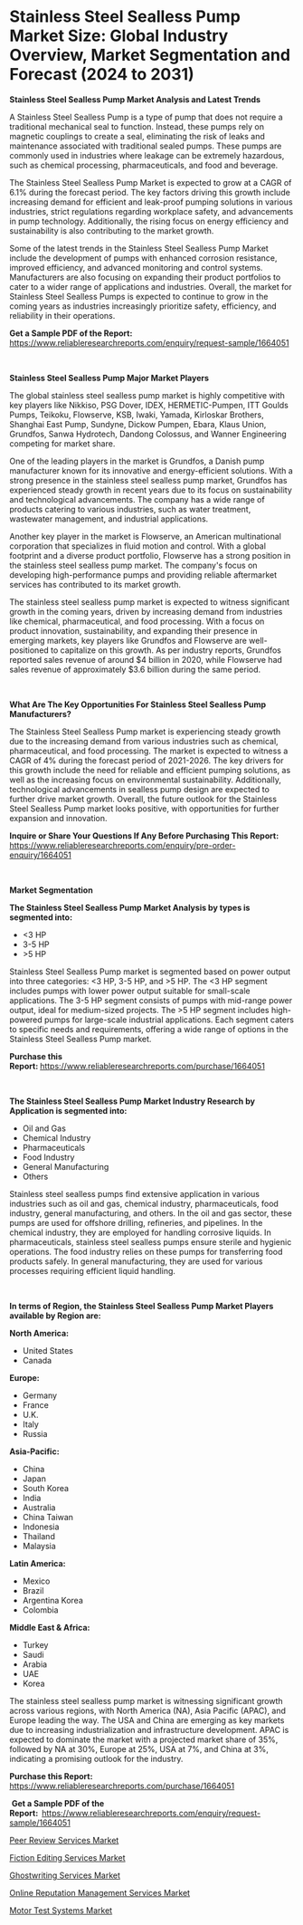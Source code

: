 <p><h1>Stainless Steel Sealless Pump Market Size: Global Industry Overview, Market Segmentation and Forecast (2024 to 2031)</h1></p><p><strong>Stainless Steel Sealless Pump Market Analysis and Latest Trends</strong></p>
<p><p>A Stainless Steel Sealless Pump is a type of pump that does not require a traditional mechanical seal to function. Instead, these pumps rely on magnetic couplings to create a seal, eliminating the risk of leaks and maintenance associated with traditional sealed pumps. These pumps are commonly used in industries where leakage can be extremely hazardous, such as chemical processing, pharmaceuticals, and food and beverage.</p><p>The Stainless Steel Sealless Pump Market is expected to grow at a CAGR of 6.1% during the forecast period. The key factors driving this growth include increasing demand for efficient and leak-proof pumping solutions in various industries, strict regulations regarding workplace safety, and advancements in pump technology. Additionally, the rising focus on energy efficiency and sustainability is also contributing to the market growth.</p><p>Some of the latest trends in the Stainless Steel Sealless Pump Market include the development of pumps with enhanced corrosion resistance, improved efficiency, and advanced monitoring and control systems. Manufacturers are also focusing on expanding their product portfolios to cater to a wider range of applications and industries. Overall, the market for Stainless Steel Sealless Pumps is expected to continue to grow in the coming years as industries increasingly prioritize safety, efficiency, and reliability in their operations.</p></p>
<p><strong>Get a Sample PDF of the Report:&nbsp;</strong> <a href="https://www.reliableresearchreports.com/enquiry/request-sample/1664051">https://www.reliableresearchreports.com/enquiry/request-sample/1664051</a></p>
<p>&nbsp;</p>
<p><strong>Stainless Steel Sealless Pump Major Market Players</strong></p>
<p><p>The global stainless steel sealless pump market is highly competitive with key players like Nikkiso, PSG Dover, IDEX, HERMETIC-Pumpen, ITT Goulds Pumps, Teikoku, Flowserve, KSB, Iwaki, Yamada, Kirloskar Brothers, Shanghai East Pump, Sundyne, Dickow Pumpen, Ebara, Klaus Union, Grundfos, Sanwa Hydrotech, Dandong Colossus, and Wanner Engineering competing for market share.</p><p>One of the leading players in the market is Grundfos, a Danish pump manufacturer known for its innovative and energy-efficient solutions. With a strong presence in the stainless steel sealless pump market, Grundfos has experienced steady growth in recent years due to its focus on sustainability and technological advancements. The company has a wide range of products catering to various industries, such as water treatment, wastewater management, and industrial applications.</p><p>Another key player in the market is Flowserve, an American multinational corporation that specializes in fluid motion and control. With a global footprint and a diverse product portfolio, Flowserve has a strong position in the stainless steel sealless pump market. The company's focus on developing high-performance pumps and providing reliable aftermarket services has contributed to its market growth.</p><p>The stainless steel sealless pump market is expected to witness significant growth in the coming years, driven by increasing demand from industries like chemical, pharmaceutical, and food processing. With a focus on product innovation, sustainability, and expanding their presence in emerging markets, key players like Grundfos and Flowserve are well-positioned to capitalize on this growth. As per industry reports, Grundfos reported sales revenue of around $4 billion in 2020, while Flowserve had sales revenue of approximately $3.6 billion during the same period.</p></p>
<p>&nbsp;</p>
<p><strong>What Are The Key Opportunities For Stainless Steel Sealless Pump Manufacturers?</strong></p>
<p><p>The Stainless Steel Sealless Pump market is experiencing steady growth due to the increasing demand from various industries such as chemical, pharmaceutical, and food processing. The market is expected to witness a CAGR of 4% during the forecast period of 2021-2026. The key drivers for this growth include the need for reliable and efficient pumping solutions, as well as the increasing focus on environmental sustainability. Additionally, technological advancements in sealless pump design are expected to further drive market growth. Overall, the future outlook for the Stainless Steel Sealless Pump market looks positive, with opportunities for further expansion and innovation.</p></p>
<p><strong>Inquire or Share Your Questions If Any Before Purchasing This Report:</strong> <a href="https://www.reliableresearchreports.com/enquiry/pre-order-enquiry/1664051">https://www.reliableresearchreports.com/enquiry/pre-order-enquiry/1664051</a></p>
<p>&nbsp;</p>
<p><strong>Market Segmentation</strong></p>
<p><strong>The Stainless Steel Sealless Pump Market Analysis by types is segmented into:</strong></p>
<p><ul><li><3 HP</li><li>3-5 HP</li><li>>5 HP</li></ul></p>
<p><p>Stainless Steel Sealless Pump market is segmented based on power output into three categories: <3 HP, 3-5 HP, and >5 HP. The <3 HP segment includes pumps with lower power output suitable for small-scale applications. The 3-5 HP segment consists of pumps with mid-range power output, ideal for medium-sized projects. The >5 HP segment includes high-powered pumps for large-scale industrial applications. Each segment caters to specific needs and requirements, offering a wide range of options in the Stainless Steel Sealless Pump market.</p></p>
<p><strong>Purchase this Report:&nbsp;</strong><a href="https://www.reliableresearchreports.com/purchase/1664051">https://www.reliableresearchreports.com/purchase/1664051</a></p>
<p>&nbsp;</p>
<p><strong>The Stainless Steel Sealless Pump Market Industry Research by Application is segmented into:</strong></p>
<p><ul><li>Oil and Gas</li><li>Chemical Industry</li><li>Pharmaceuticals</li><li>Food Industry</li><li>General Manufacturing</li><li>Others</li></ul></p>
<p><p>Stainless steel sealless pumps find extensive application in various industries such as oil and gas, chemical industry, pharmaceuticals, food industry, general manufacturing, and others. In the oil and gas sector, these pumps are used for offshore drilling, refineries, and pipelines. In the chemical industry, they are employed for handling corrosive liquids. In pharmaceuticals, stainless steel sealless pumps ensure sterile and hygienic operations. The food industry relies on these pumps for transferring food products safely. In general manufacturing, they are used for various processes requiring efficient liquid handling.</p></p>
<p>&nbsp;</p>
<p><strong>In terms of Region, the Stainless Steel Sealless Pump Market Players available by Region are:</strong></p>
<p>
    <p> <strong> North America: </strong>
        <ul>
            <li>United States</li>
            <li>Canada</li>
        </ul>
        </p> 
    <p> <strong> Europe: </strong>
        <ul>
            <li>Germany</li>
            <li>France</li>
            <li>U.K.</li>
            <li>Italy</li>
            <li>Russia</li>
        </ul>
        </p> 
    <p> <strong> Asia-Pacific: </strong>
        <ul>
            <li>China</li>
            <li>Japan</li>
            <li>South Korea</li>
            <li>India</li>
            <li>Australia</li>
            <li>China Taiwan</li>
            <li>Indonesia</li>
            <li>Thailand</li>
            <li>Malaysia</li>
        </ul>
        </p> 
    <p> <strong> Latin America: </strong>
        <ul>
            <li>Mexico</li>
            <li>Brazil</li>
            <li>Argentina Korea</li>
            <li>Colombia</li>
        </ul>
        </p> 
    <p> <strong> Middle East & Africa: </strong>
        <ul>
            <li>Turkey</li>
            <li>Saudi</li>
            <li>Arabia</li>
            <li>UAE</li>
            <li>Korea</li>
        </ul>
    </p>
    </p>
<p><p>The stainless steel sealless pump market is witnessing significant growth across various regions, with North America (NA), Asia Pacific (APAC), and Europe leading the way. The USA and China are emerging as key markets due to increasing industrialization and infrastructure development. APAC is expected to dominate the market with a projected market share of 35%, followed by NA at 30%, Europe at 25%, USA at 7%, and China at 3%, indicating a promising outlook for the industry.</p></p>
<p><strong>Purchase this Report: </strong><a href="https://www.reliableresearchreports.com/purchase/1664051">https://www.reliableresearchreports.com/purchase/1664051</a></p>
<p>&nbsp;<strong>Get a Sample PDF of the Report:&nbsp;&nbsp;</strong><a href="https://www.reliableresearchreports.com/enquiry/request-sample/1664051">https://www.reliableresearchreports.com/enquiry/request-sample/1664051</a></p>
<p><strong></strong></p>
<p><p><a href="https://medium.com/p/d6c106ccb47c/edit">Peer Review Services Market</a></p><p><a href="https://medium.com/p/29aa74edc721/edit">Fiction Editing Services Market</a></p><p><a href="https://medium.com/p/52222bbdd1ef/edit">Ghostwriting Services Market</a></p><p><a href="https://medium.com/p/e8bb0e4471e4/edit">Online Reputation Management Services Market</a></p><p><a href="https://medium.com/p/0857d428a980/edit">Motor Test Systems Market</a></p></p>